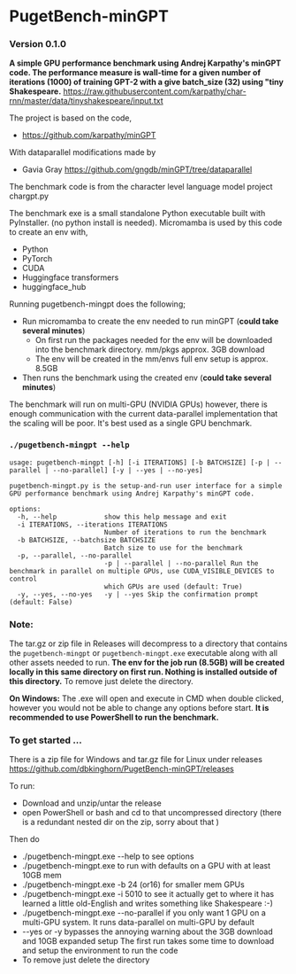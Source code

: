 # PugetBench-minGPT

### Version 0.1.0

**A simple GPU performance benchmark using Andrej Karpathy's minGPT code. The performance measure is wall-time for a given number of iterations (1000) of training GPT-2 with a give batch_size (32) using "tiny Shakespeare.**
https://raw.githubusercontent.com/karpathy/char-rnn/master/data/tinyshakespeare/input.txt

The project is based on the code,

- https://github.com/karpathy/minGPT

With dataparallel modifications made by

- Gavia Gray https://github.com/gngdb/minGPT/tree/dataparallel

The benchmark code is from the character level language model project chargpt.py

The benchmark exe is a small standalone Python executable built with PyInstaller. (no python install is needed). Micromamba is used by this code to create an env with,

- Python
- PyTorch
- CUDA
- Huggingface transformers
- huggingface_hub

Running pugetbench-mingpt does the following;

- Run micromamba to create the env needed to run minGPT (**could take several minutes**)
  - On first run the packages needed for the env will be downloaded into the benchmark directory. mm/pkgs approx. 3GB download
  - The env will be created in the mm/envs full env setup is approx. 8.5GB
- Then runs the benchmark using the created env (**could take several minutes**)

The benchmark will run on multi-GPU (NVIDIA GPUs) however, there is enough communication with the current data-parallel implementation that the scaling will be poor. It's best used as a single GPU benchmark.

### `./pugetbench-mingpt --help`

```
usage: pugetbench-mingpt [-h] [-i ITERATIONS] [-b BATCHSIZE] [-p | --parallel | --no-parallel] [-y | --yes | --no-yes]

pugetbench-mingpt.py is the setup-and-run user interface for a simple GPU performance benchmark using Andrej Karpathy's minGPT code.

options:
  -h, --help            show this help message and exit
  -i ITERATIONS, --iterations ITERATIONS
                        Number of iterations to run the benchmark
  -b BATCHSIZE, --batchsize BATCHSIZE
                        Batch size to use for the benchmark
  -p, --parallel, --no-parallel
                        -p | --parallel | --no-parallel Run the benchmark in parallel on multiple GPUs, use CUDA_VISIBLE_DEVICES to control
                        which GPUs are used (default: True)
  -y, --yes, --no-yes   -y | --yes Skip the confirmation prompt (default: False)
```

### Note:

The tar.gz or zip file in Releases will decompress to a directory that contains the `pugetbench-mingpt` or `pugetbench-mingpt.exe` executable along with all other assets needed to run. **The env for the job run (8.5GB) will be created locally in this same directory on first run. Nothing is installed outside of this directory.** To remove just delete the directory.

**On Windows:** The .exe will open and execute in CMD when double clicked, however you would not be able to change any options before start. **It is recommended to use PowerShell to run the benchmark.**

### To get started ...

There is a zip file for Windows and tar.gz file for Linux under releases https://github.com/dbkinghorn/PugetBench-minGPT/releases

To run:

- Download and unzip/untar the release
- open PowerShell or bash and cd to that uncompressed directory (there is a redundant nested dir on the zip, sorry about that )

Then do

- ./pugetbench-mingpt.exe --help to see options
- ./pugetbench-mingpt.exe to run with defaults on a GPU with at least 10GB mem
- ./pugetbench-mingpt.exe -b 24 (or16) for smaller mem GPUs
- ./pugetbench-mingpt.exe -i 5010 to see it actually get to where it has learned a little old-English and writes something like Shakespeare :-)
- ./pugetbench-mingpt.exe --no-parallel if you only want 1 GPU on a multi-GPU system. It runs data-parallel on multi-GPU by default
- --yes or -y bypasses the annoying warning about the 3GB download and 10GB expanded setup
  The first run takes some time to download and setup the environment to run the code
- To remove just delete the directory
